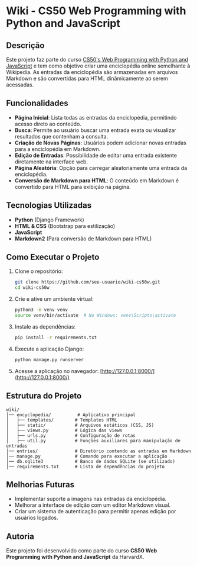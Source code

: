 # Wiki - CS50 Web Programming with Python and JavaScript

## Descrição
Este projeto faz parte do curso [CS50's Web Programming with Python and JavaScript](https://cs50.harvard.edu/web/) e tem como objetivo criar uma enciclopédia online semelhante à Wikipedia. As entradas da enciclopédia são armazenadas em arquivos Markdown e são convertidas para HTML dinâmicamente ao serem acessadas.

## Funcionalidades
- **Página Inicial**: Lista todas as entradas da enciclopédia, permitindo acesso direto ao conteúdo.
- **Busca**: Permite ao usuário buscar uma entrada exata ou visualizar resultados que contenham a consulta.
- **Criação de Novas Páginas**: Usuários podem adicionar novas entradas para a enciclopédia em Markdown.
- **Edição de Entradas**: Possibilidade de editar uma entrada existente diretamente na interface web.
- **Página Aleatória**: Opção para carregar aleatoriamente uma entrada da enciclopédia.
- **Conversão de Markdown para HTML**: O conteúdo em Markdown é convertido para HTML para exibição na página.

## Tecnologias Utilizadas
- **Python** (Django Framework)
- **HTML & CSS** (Bootstrap para estilização)
- **JavaScript**
- **Markdown2** (Para conversão de Markdown para HTML)

## Como Executar o Projeto
1. Clone o repositório:
   ```bash
   git clone https://github.com/seu-usuario/wiki-cs50w.git
   cd wiki-cs50w
   ```

2. Crie e ative um ambiente virtual:
   ```bash
   python3 -m venv venv
   source venv/bin/activate  # No Windows: venv\Scripts\activate
   ```

3. Instale as dependências:
   ```bash
   pip install -r requirements.txt
   ```

4. Execute a aplicação Django:
   ```bash
   python manage.py runserver
   ```

5. Acesse a aplicação no navegador: [http://127.0.0.1:8000/](http://127.0.0.1:8000/)

## Estrutura do Projeto
```
wiki/
│── encyclopedia/          # Aplicativo principal
│   ├── templates/        # Templates HTML
│   ├── static/           # Arquivos estáticos (CSS, JS)
│   ├── views.py          # Lógica das views
│   ├── urls.py           # Configuração de rotas
│   ├── util.py           # Funções auxiliares para manipulação de entradas
│── entries/              # Diretório contendo as entradas em Markdown
│── manage.py             # Comando para executar a aplicação
│── db.sqlite3            # Banco de dados SQLite (se utilizado)
│── requirements.txt      # Lista de dependências do projeto
```

## Melhorias Futuras
- Implementar suporte a imagens nas entradas da enciclopédia.
- Melhorar a interface de edição com um editor Markdown visual.
- Criar um sistema de autenticação para permitir apenas edição por usuários logados.

## Autoria
Este projeto foi desenvolvido como parte do curso **CS50 Web Programming with Python and JavaScript** da HarvardX.



